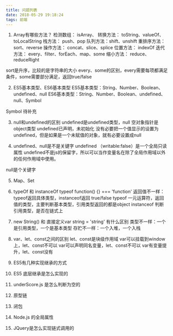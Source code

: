 ```yaml
---
title: 问题列表
date: 2018-05-29 19:18:24
tags: 前端
---
```


1. Array有哪些方法？
检测数组： isArray、
转换方法： toString、valueOf、toLocalString
栈方法： push、pop
队列方法：shift、unshift
重排序方法： sort、reverse
操作方法： concat、slice、splice
位置方法： indexOf
迭代方法： every、filter、forEach、map、some
缩小方法： reduce、reduceRight

sort是升序，比较的是字符串的大小
every、some的区别，every需要每项都满足条件，some需要部分满足，返回true/false

2. ES5基本类型、ES6基本类型
ES5基本类型：String、Number、Boolean、undefined、null
ES6基本类型：String、Number、Boolean、undefined、null、Symbol

Symbol 待补充
<!--more-->
3. null和undefined的区别
undefined是undefined类型，null 空对象指针是object类型
undefined已声明，未初始化
没有必要把一个值显示的设置为undefined，但是如果是一个未赋值的对象，就有必要设置成null

4. undefined、null是不是关键字
undefined （writable:false）是一个全局只读属性
undefined不是js的保留字，所以可以当作变量名在除了全局作用域以外的任何作用域中使用。

null是个关键字

5. Map、Set

6. typeOf 和 instanceOf
typeof function() {} === 'function'
返回值不一样：typeof返回具体类型，instanceof返回 true/false
typeof 一元运算符，返回值的类型，主要判断基本类型，引用类型返回的都是object
instanceof 判断引用类型，是否在链式上

7. new String() 和 直接定义var string = 'string' 有什么区别
类型不一样：一个是引用类型，一个是基本类型
存贮不一样：一个入堆，一个入栈

8. var、let、const之间的区别
let、const是块级作用域
var可以挂载到window上，let、const不可以
var可以声明同名变量，let、const不可以
var有变量提升，let、const没有

9. ES5有几种实现继承的方式

10. ES5 底层继承是怎么实现的

11. underScore.js 
是怎么判断为空的

12. 原型链

13. 闭包

14. Node.js 的全局属性

15. JQuery是怎么实现链式调用的
